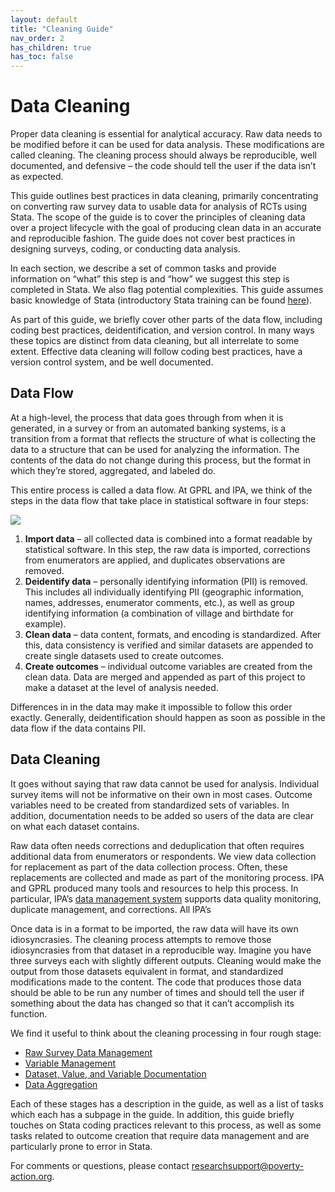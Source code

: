 ```yaml
---
layout: default
title: "Cleaning Guide"
nav_order: 2
has_children: true
has_toc: false
---
```


# Data Cleaning

Proper data cleaning is essential for analytical accuracy. Raw data needs to be modified before it can be used for data analysis. These modifications are called cleaning. The cleaning process should always be reproducible, well documented, and defensive – the code should tell the user if the data isn’t as expected.

This guide outlines best practices in data cleaning, primarily concentrating on converting raw survey data to usable data for analysis of RCTs using Stata. The scope of the guide is to cover the principles of cleaning data over a project lifecycle with the goal of producing clean data in an accurate and reproducible fashion. The guide does not cover best practices in designing surveys, coding, or conducting data analysis.

In each section, we describe a set of common tasks and provide information on “what” this step is and “how” we suggest this step is completed in Stata. We also flag potential complexities. This guide assumes basic knowledge of Stata (introductory Stata training can be found [here](https://github.com/PovertyAction/IPA-Stata-Trainings)). 

As part of this guide, we briefly cover other parts of the data flow, including coding best practices, deidentification, and version control. In many ways these topics are distinct from data cleaning, but all interrelate to some extent. Effective data cleaning will follow coding best practices, have a version control system, and be well documented. 

## Data Flow

At a high-level, the process that data goes through from when it is generated, in a survey or from an automated banking systems, is a transition from a format that reflects the structure of what is collecting the data to a structure that can be used for analyzing the information. The contents of the data do not change during this process, but the format in which they’re stored, aggregated, and labeled do. 

This entire process is called a data flow. At GPRL and IPA, we think of the steps in the data flow that take place in statistical software in four steps:

![](https://raw.githubusercontent.com/PovertyAction/guides.github.io/master/CleaningGuide/DGP_CleanDataHighlight.PNG)

1.	**Import data** – all collected data is combined into a format readable by statistical software. In this step, the raw data is imported, corrections from enumerators are applied, and duplicates observations are removed. 
2.	**Deidentify data** – personally identifying information (PII) is removed. This includes all individually identifying PII (geographic information, names, addresses, enumerator comments, etc.), as well as group identifying information (a combination of village and birthdate for example). 
3.	**Clean data** – data content, formats, and encoding is standardized. After this, data consistency is verified and similar datasets are appended to create single datasets used to create outcomes.
4.	**Create outcomes** – individual outcome variables are created from the clean data. Data are merged and appended as part of this project to make a dataset at the level of analysis needed.

Differences in in the data may make it impossible to follow this order exactly. Generally, deidentification should happen as soon as possible in the data flow if the data contains PII.

## Data Cleaning

It goes without saying that raw data cannot be used for analysis. Individual survey items will not be informative on their own in most cases. Outcome variables need to be created from standardized sets of variables. In addition, documentation needs to be added so users of the data are clear on what each dataset contains.

Raw data often needs corrections and deduplication that often requires additional data from enumerators or respondents. We view data collection for replacement as part of the data collection process. Often, these replacements are collected and made as part of the monitoring process. IPA and GPRL produced many tools and resources to help this process. In particular, IPA’s [data management system]( https://github.com/PovertyAction/high-frequency-checks) supports data quality monitoring, duplicate management, and corrections. All IPA’s

Once data is in a format to be imported, the raw data will have its own idiosyncrasies. The cleaning process attempts to remove those idiosyncrasies from that dataset in a reproducible way. Imagine you have three surveys each with slightly different outputs. Cleaning would make the output from those datasets equivalent in format, and standardized modifications made to the content. The code that produces those data should be able to be run any number of times and should tell the user if something about the data has changed so that it can’t accomplish its function.

We find it useful to think about the cleaning processing in four rough stage:

- [Raw Survey Data Management](https://povertyaction.github.io/guides.github.io/CleaningGuide/01%20Raw%20Survey%20Data%20Management/readme.html)
- [Variable Management](https://povertyaction.github.io/guides.github.io/CleaningGuide/02%20Variable%20Management/readme.html)
- [Dataset, Value, and Variable Documentation](https://povertyaction.github.io/guides.github.io/CleaningGuide/03%20Dataset,%20Value,%20and%20Variable%20Documentation/readme.html)
- [Data Aggregation](https://povertyaction.github.io/guides.github.io/CleaningGuide/04%20Data%20Aggregation%20and%20Outcome%20Creation/readme.html)

Each of these stages has a description in the guide, as well as a list of tasks which each has a subpage in the guide. In addition, this guide briefly touches on Stata coding practices relevant to this process, as well as some tasks related to outcome creation that require data management and are particularly prone to error in Stata.

For comments or questions, please contact [researchsupport@poverty-action.org](mailto:researchsupport@poverty-action.org?subject=[Cleaning%20Guide]).
